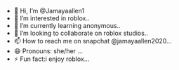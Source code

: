 - 👋 Hi, I’m @Jamayaallen1
- 👀 I’m interested in roblox..
- 🌱 I’m currently learning anonymous..
- 💞️ I’m looking to collaborate on roblox studios..
- 📫 How to reach me on snapchat @jamayaallen2020...
- 😄 Pronouns: she/her ...
- ⚡ Fun fact:i enjoy roblox...

<!---
Jamayaallen1/Jamayaallen1 is a ✨ special ✨ repository because its `README.md` (this file) appears on your GitHub profile.
You can click the Preview link to take a look at your changes.
--->
